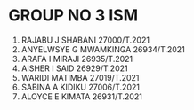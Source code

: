 # GROUP NO 3 ISM
1. RAJABU J SHABANI 27000/T.2021
2. ANYELWSYE G MWAMKINGA 26934/T.2021
3. ARAFA I MIRAJI 26935/T.2021
4. AISHER I SAID  26929/T.2021
5. WARIDI MATIMBA 27019/T.2021
6. SABINA A KIDIKU  27006/T.2021
7. ALOYCE E KIMATA 26931/T.2021
